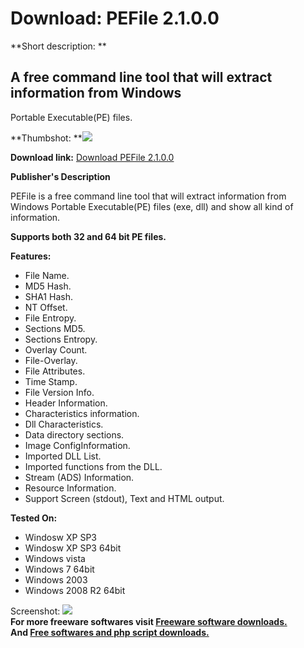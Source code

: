 # Download: PEFile 2.1.0.0

**Short description: **

## A free command line tool that will extract information from Windows
Portable Executable(PE) files.

  
**Thumbshot: **![](http://www.freewarefiles.com/screenshot/pefile_md.jpg)   
  
**Download link:** [Download PEFile 2.1.0.0](http://freesoftwares.boysofts.com/PEFile_program_85109.html)  
  

**Publisher's Description**  
  

PEFile is a free command line tool that will extract information from Windows
Portable Executable(PE) files (exe, dll) and show all kind of information.

**Supports both 32 and 64 bit PE files.**

**Features:**

  * File Name.
  * MD5 Hash.
  * SHA1 Hash.
  * NT Offset.
  * File Entropy.
  * Sections MD5.
  * Sections Entropy.
  * Overlay Count.
  * File-Overlay.
  * File Attributes.
  * Time Stamp.
  * File Version Info.
  * Header Information.
  * Characteristics information.
  * Dll Characteristics.
  * Data directory sections.
  * Image ConfigInformation.
  * Imported DLL List.
  * Imported functions from the DLL.
  * Stream (ADS) Information.
  * Resource Information.
  * Support Screen (stdout), Text and HTML output.

**Tested On:**

  * Windosw XP SP3 
  * Windosw XP SP3 64bit 
  * Windows vista 
  * Windows 7 64bit 
  * Windows 2003 
  * Windows 2008 R2 64bit 

  
  
Screenshot: ![](http://www.freewarefiles.com/screenshot/pefile.jpg)  
**For more freeware softwares visit [Freeware software downloads.](http://freesoftwares.boysofts.com/)**   
**And [Free softwares and php script downloads.](http://www.boysofts.com/)**

